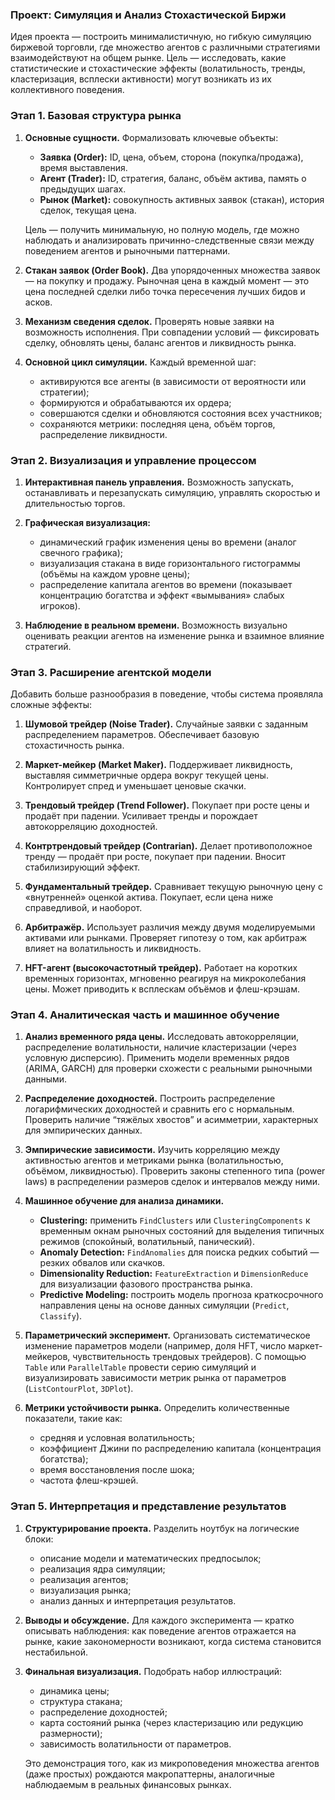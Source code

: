 ### Проект: **Симуляция и Анализ Стохастической Биржи**

Идея проекта — построить минималистичную, но гибкую симуляцию биржевой торговли, где множество агентов с различными стратегиями взаимодействуют на общем рынке. Цель — исследовать, какие статистические и стохастические эффекты (волатильность, тренды, кластеризация, всплески активности) могут возникать из их коллективного поведения.

### Этап 1. Базовая структура рынка

1. **Основные сущности.**
   Формализовать ключевые объекты:

   * **Заявка (Order):** ID, цена, объем, сторона (покупка/продажа), время выставления.
   * **Агент (Trader):** ID, стратегия, баланс, объём актива, память о предыдущих шагах.
   * **Рынок (Market):** совокупность активных заявок (стакан), история сделок, текущая цена.

   Цель — получить минимальную, но полную модель, где можно наблюдать и анализировать причинно-следственные связи между поведением агентов и рыночными паттернами.

2. **Стакан заявок (Order Book).**
   Два упорядоченных множества заявок — на покупку и продажу.
   Рыночная цена в каждый момент — это цена последней сделки либо точка пересечения лучших бидов и асков.

3. **Механизм сведения сделок.**
   Проверять новые заявки на возможность исполнения. При совпадении условий — фиксировать сделку, обновлять цены, баланс агентов и ликвидность рынка.

4. **Основной цикл симуляции.**
   Каждый временной шаг:

   * активируются все агенты (в зависимости от вероятности или стратегии);
   * формируются и обрабатываются их ордера;
   * совершаются сделки и обновляются состояния всех участников;
   * сохраняются метрики: последняя цена, объём торгов, распределение ликвидности.

### Этап 2. Визуализация и управление процессом

1. **Интерактивная панель управления.**
   Возможность запускать, останавливать и перезапускать симуляцию, управлять скоростью и длительностью торгов.

2. **Графическая визуализация:**

   * динамический график изменения цены во времени (аналог свечного графика);
   * визуализация стакана в виде горизонтального гистограммы (объёмы на каждом уровне цены);
   * распределение капитала агентов во времени (показывает концентрацию богатства и эффект «вымывания» слабых игроков).

3. **Наблюдение в реальном времени.**
   Возможность визуально оценивать реакции агентов на изменение рынка и взаимное влияние стратегий.

### Этап 3. Расширение агентской модели

Добавить больше разнообразия в поведение, чтобы система проявляла сложные эффекты:

1. **Шумовой трейдер (Noise Trader).**
   Случайные заявки с заданным распределением параметров. Обеспечивает базовую стохастичность рынка.

2. **Маркет-мейкер (Market Maker).**
   Поддерживает ликвидность, выставляя симметричные ордера вокруг текущей цены. Контролирует спред и уменьшает ценовые скачки.

3. **Трендовый трейдер (Trend Follower).**
   Покупает при росте цены и продаёт при падении. Усиливает тренды и порождает автокорреляцию доходностей.

4. **Контртрендовый трейдер (Contrarian).**
   Делает противоположное тренду — продаёт при росте, покупает при падении. Вносит стабилизирующий эффект.

5. **Фундаментальный трейдер.**
   Сравнивает текущую рыночную цену с «внутренней» оценкой актива. Покупает, если цена ниже справедливой, и наоборот.

6. **Арбитражёр.**
   Использует различия между двумя моделируемыми активами или рынками. Проверяет гипотезу о том, как арбитраж влияет на волатильность и ликвидность.

7. **HFT-агент (высокочастотный трейдер).**
   Работает на коротких временных горизонтах, мгновенно реагируя на микроколебания цены. Может приводить к всплескам объёмов и флеш-крэшам.

### Этап 4. Аналитическая часть и машинное обучение

1. **Анализ временного ряда цены.**
   Исследовать автокорреляции, распределение волатильности, наличие кластеризации (через условную дисперсию).
   Применить модели временных рядов (ARIMA, GARCH) для проверки схожести с реальными рыночными данными.

2. **Распределение доходностей.**
   Построить распределение логарифмических доходностей и сравнить его с нормальным.
   Проверить наличие “тяжёлых хвостов” и асимметрии, характерных для эмпирических данных.

3. **Эмпирические зависимости.**
   Изучить корреляцию между активностью агентов и метриками рынка (волатильностью, объёмом, ликвидностью).
   Проверить законы степенного типа (power laws) в распределении размеров сделок и интервалов между ними.

4. **Машинное обучение для анализа динамики.**

   * **Clustering:** применить `FindClusters` или `ClusteringComponents` к временным окнам рыночных состояний для выделения типичных режимов (спокойный, волатильный, панический).
   * **Anomaly Detection:** `FindAnomalies` для поиска редких событий — резких обвалов или скачков.
   * **Dimensionality Reduction:** `FeatureExtraction` и `DimensionReduce` для визуализации фазового пространства рынка.
   * **Predictive Modeling:** построить модель прогноза краткосрочного направления цены на основе данных симуляции (`Predict`, `Classify`).

5. **Параметрический эксперимент.**
   Организовать систематическое изменение параметров модели (например, доля HFT, число маркет-мейкеров, чувствительность трендовых трейдеров).
   С помощью `Table` или `ParallelTable` провести серию симуляций и визуализировать зависимости метрик рынка от параметров (`ListContourPlot`, `3DPlot`).

6. **Метрики устойчивости рынка.**
   Определить количественные показатели, такие как:

   * средняя и условная волатильность;
   * коэффициент Джини по распределению капитала (концентрация богатства);
   * время восстановления после шока;
   * частота флеш-крэшей.

### Этап 5. Интерпретация и представление результатов

1. **Структурирование проекта.**
   Разделить ноутбук на логические блоки:

   * описание модели и математических предпосылок;
   * реализация ядра симуляции;
   * реализация агентов;
   * визуализация рынка;
   * анализ данных и интерпретация результатов.

2. **Выводы и обсуждение.**
   Для каждого эксперимента — кратко описывать наблюдения: как поведение агентов отражается на рынке, какие закономерности возникают, когда система становится нестабильной.

3. **Финальная визуализация.**
   Подобрать набор иллюстраций:

   * динамика цены;
   * структура стакана;
   * распределение доходностей;
   * карта состояний рынка (через кластеризацию или редукцию размерности);
   * зависимость волатильности от параметров.


   Это демонстрация того, как из микроповедения множества агентов (даже простых) рождаются макропаттерны, аналогичные наблюдаемым в реальных финансовых рынках.
